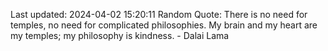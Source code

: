 Last updated: 2024-04-02 15:20:11
Random Quote: There is no need for temples, no need for complicated philosophies. My brain and my heart are my temples; my philosophy is kindness. - Dalai Lama